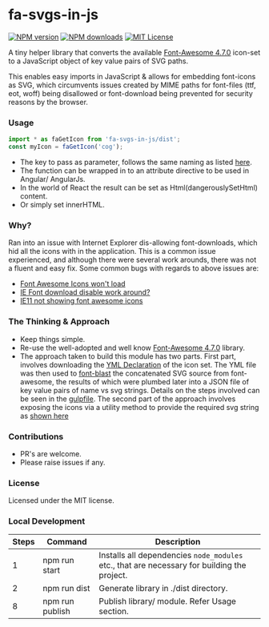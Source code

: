 # fa-svgs-in-js

[![NPM version](http://img.shields.io/npm/v/fa-svgs-in-js.svg?style=flat)](https://www.npmjs.com/package/fa-svgs-in-js)
[![NPM downloads](http://img.shields.io/npm/dm/fa-svgs-in-js.svg?style=flat)](https://www.npmjs.com/package/fa-svgs-in-js)
[![MIT License](http://img.shields.io/badge/license-MIT-blue.svg?style=flat)](LICENSE)

A tiny helper library that converts the available [Font-Awesome 4.7.0](http://fontawesome.io/) icon-set to a JavaScript object of key value pairs of SVG paths.

This enables easy imports in JavaScript & allows for embedding font-icons as SVG, which circumvents issues created by MIME paths for font-files (ttf, eot, woff) being disallowed or font-download being prevented for security reasons by the browser.

### Usage
```js
import * as faGetIcon from 'fa-svgs-in-js/dist';
const myIcon = faGetIcon('cog');
```
- The key to pass as parameter, follows the same naming as listed [here](http://fontawesome.io/icons/).
- The function can be wrapped in to an attribute directive to be used in Angular/ AngularJs.
- In the world of React the result can be set as Html(dangerouslySetHtml) content.
- Or simply set innerHTML.

### Why?
Ran into an issue with Internet Explorer dis-allowing font-downloads, which hid all the icons with in the application. This is a common issue experienced, and although there were several work arounds, there was not a fluent and easy fix.
Some common bugs with regards to above issues are:
- [Font Awesome Icons won't load](https://stackoverflow.com/questions/23653708/fallback-from-fontawesome-if-font-download-blocked)
- [IE Font download disable work around?](https://github.com/FortAwesome/Font-Awesome/issues/7283)
- [IE11 not showing font awesome icons](https://github.com/FortAwesome/Font-Awesome/issues/8825)

### The Thinking & Approach
- Keep things simple.
- Re-use the well-adopted and well know [Font-Awesome 4.7.0](http://fontawesome.io/) library.
- The approach taken to build this module has two parts. First part, involves downloading the [YML Declaration](https://raw.githubusercontent.com/FortAwesome/Font-Awesome/v4.7.0/src/icons.yml) of the icon set.
The YML file was then used to [font-blast](https://www.npmjs.com/package/font-blast) the concatenated SVG source from font-awesome, the results of which were plumbed later into a JSON file of key value pairs of name vs svg strings. Details on the steps involved can be seen in the [gulpfile](https://github.com/jkodu/fa-icon-in-js/blob/master/gulpfile.js). The second part of the approach involves exposing the icons via a utility method to provide the required svg string as [shown here](https://github.com/jkodu/fa-icon-in-js/blob/master/src/index.js)

### Contributions
- PR's are welcome.
- Please raise issues if any.

### License
Licensed under the MIT license.

### Local Development
Steps | Command | Description
---|---|---
1 | npm run start | Installs all dependencies `node_modules` etc., that are necessary for building the project.
2 | npm run dist | Generate library in ./dist directory.
8 | npm run publish | Publish library/ module. Refer Usage section.
